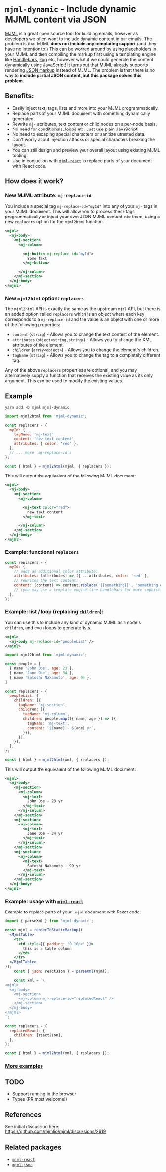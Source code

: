 # `mjml-dynamic` - Include dynamic MJML content via JSON

[MJML](https://github.com/mjmlio/mjml) is a great open source tool for building emails, however as developers we often want to include dynamic content in our emails. The problem is that MJML **does not include any templating support** (and they have no intention to.)  This can be worked around by using placeholders in your MJML and then compiling the markup first using a templating engine like [Handlebars](https://github.com/handlebars-lang/handlebars.js), [Pug](https://github.com/pugjs/pug) etc, however what if we could generate the content dynamically using JavaScript! It turns out that MJML already supports rendering [JSON markup](https://documentation.mjml.io/#using-mjml-in-json) instead of MJML. The problem is that there is no way to **include partial JSON content, but this package solves this problem.**

## Benefits:

- Easily inject text, tags, lists and more into your MJML programmatically.
- Replace parts of your MJML document with something dynamically generated.
- Rewrite `mj-` attributes, text content or child nodes on a per-node basis.
- No need for [conditionals, loops](https://handlebarsjs.com/guide/builtin-helpers.html) etc. Just use plain JavaScript!
- No need to escaping special characters or sanitize utrusted data.
- Don't worry about injection attacks or special characters breaking the layout.
- You can still design and preview your overall layout using existing MJML tooling.
- Use in conjuction with [`mjml-react`](https://github.com/Faire/mjml-react) to replace parts of your document with React code.

## How does it work?

### New MJML attribute: `mj-replace-id`

You include a special tag `mj-replace-id="myId"` into any of your `mj-` tags in your MJML document. This will allow you to process these tags programmatically or inject your own JSON MJML content into them, using a new `replacers` option for the `mjml2html` function.

```xml
<mjml>
  <mj-body>
    <mj-section>
      <mj-column>

        <mj-button mj-replace-id="myId">
          Some text
        </mj-button>

      </mj-column>
    </mj-section>
  </mj-body>
</mjml>
```

### New `mjml2html` option: `replacers`

The `mjml2html` API is exactly the same as the upstream `mjml` API, but there is an added option called `replacers` which is an object where each key corresponds to a `mj-replace-id` and the value is an object with one or more of the following properties:

- `content` (`string`) - Allows you to change the text content of the element.
- `attributes` (`object<string,string>`) - Allows you to change the XML attributes of the element.
- `children` (`array<object>`) - Allows you to change the element's children.
- `tagName` (`string`) - Allows you to change the tag to a completely different tag.

Any of the above `replacers` properties are optional, and you may alternatively supply a function that receives the existing value as its only argument. This can be used to modify the existing values.

## Example

```
yarn add -D mjml mjml-dynamic
```

```js
import mjml2html from 'mjml-dynamic';

const replacers = {
  myId: {
    tagName: 'mj-text' 
    content: 'new text content',
    attributes: { color: 'red' },
  },
  // ... more `mj-replace-id`s
};

const { html } = mjml2html(mjml, { replacers });
```

This will output the equivalent of the following MJML document:

```xml
<mjml>
  <mj-body>
    <mj-section>
      <mj-column>

        <mj-text color="red">
          new text content
        </mj-text>

      </mj-column>
    </mj-section>
  </mj-body>
</mjml>
```

### Example: functional `replacers`

```js
const replacers = {
  myId: {
    // adds an additional color attribute:
    attributes: (attributes) => ({ ...attributes, color: 'red' },
    // rewrites the text content:
    content: (content) => content.replace('{{something}}', 'something else'),
    // (you may use a template engine line handlebars for more sophisticated replacements)
  },
};
```

### Example: list / loop (replacing `children`):

You can use this to include any kind of dynamic MJML as a node's `children`, and even loops to generate lists.

```xml
<mjml>
  <mj-body mj-replace-id="peopleList" />
</mjml>
```

```js
import mjml2html from 'mjml-dynamic';

const people = [
  { name 'John Doe', age: 23 },
  { name 'Jane Doe', age: 34 },
  { name 'Satoshi Nakamoto', age: 99 },
]

const replacers = {
  peopleList: {
    children: [{
      tagName: 'mj-section',
      children: [{
        tagName: 'mj-column',
        children: people.map(({ name, age }) => ({
          tagName: 'mj-text',
          content: `${name} - ${age} yr`,
        })),
      }],
    }],
  },
};

const { html } = mjml2html(xml, { replacers });
```

This will output the equivalent of the following MJML document:
```xml
<mjml>
  <mj-body>
    <mj-section>
      <mj-column>
        <mj-text>
          John Doe - 23 yr
        </mj-text>
      </mj-column>
    </mj-section>
    <mj-section>
      <mj-column>
        <mj-text>
          Jane Doe - 34 yr
        </mj-text>
      </mj-column>
    </mj-section>
    <mj-section>
      <mj-column>
        <mj-text>
          Satoshi Nakamoto - 99 yr
        </mj-text>
      </mj-column>
    </mj-section>
  </mj-body>
</mjml>
```

### Example: usage with [`mjml-react`](https://github.com/Faire/mjml-react)

Example to replace parts of your `.mjml` document with React code:

```jsx
import { parseXml } from 'mjml-dynamic';

const mjml = renderToStaticMarkup((
  <MjmlTable>
    <tr>
      <td style={{ padding: '0 10px' }}>
        this is a table column
      </td>
    </tr>
  </MjmlTable>
));
    const { json: reactJson } = parseXml(mjml);

    const xml = `\
<mjml>
  <mj-body>
    <mj-section>
      <mj-column mj-replace-id="replacedReact" />
    </mj-section>
  </mj-body>
</mjml>
`;

const replacers = {
  replacedReact: {
    children: [reactJson],
  },
};

const { html } = mjml2html(xml, { replacers });
```

### [More examples](./index.test.js)

## TODO
- Support running in the browser
- Types (PR most welcome!)

## References

See initial discussion here: https://github.com/mjmlio/mjml/discussions/2619


## Related packages

- [`mjml-react`](https://github.com/Faire/mjml-react)
- [`mjml-json`](https://github.com/lenfestlab/mjml-json)
